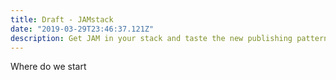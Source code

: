 ```yaml
---
title: Draft - JAMstack
date: "2019-03-29T23:46:37.121Z"
description: Get JAM in your stack and taste the new publishing pattern. 
---
```


Where do we start